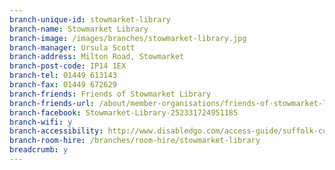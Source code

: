 ```yaml
---
branch-unique-id: stowmarket-library
branch-name: Stowmarket Library
branch-image: /images/branches/stowmarket-library.jpg
branch-manager: Ursula Scott
branch-address: Milton Road, Stowmarket
branch-post-code: IP14 1EX
branch-tel: 01449 613143
branch-fax: 01449 672629
branch-friends: Friends of Stowmarket Library
branch-friends-url: /about/member-organisations/friends-of-stowmarket-library
branch-facebook: Stowmarket-Library-252331724951185
branch-wifi: y
branch-accessibility: http://www.disabledgo.com/access-guide/suffolk-county-council/stowmarket-library-2
branch-room-hire: /branches/room-hire/stowmarket-library
breadcrumb: y
---
```

